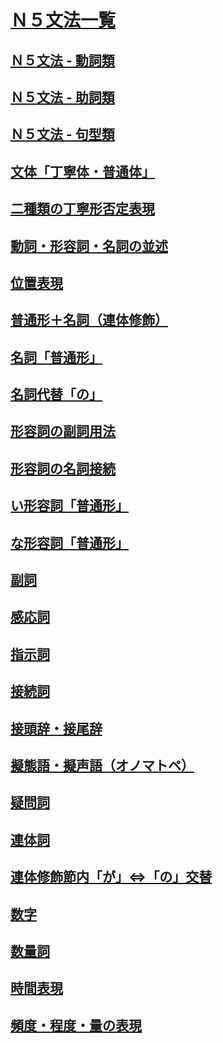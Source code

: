 # [Ｎ５文法一覧](https://www.youtube.com/playlist?list=PLynCeSdpMqxD4OJHjNB3QkmfzfD7B_s67)

## [Ｎ５文法 - 動詞類](N5_grammar_verbs.md)
## [Ｎ５文法 - 助詞類](N5_grammar_particles.md)
## [Ｎ５文法 - 句型類](N5_grammar_sentence.md)


## [文体「丁寧体・普通体」](https://youtu.be/u5YluISdV9s)
## [二種類の丁寧形否定表現](https://youtu.be/SUGleiQ4Z8s)
## [動詞・形容詞・名詞の並述](https://youtu.be/J80cLZHYUuc)


## [位置表現](https://youtu.be/VhGUps4dn3Y)

## [普通形＋名詞（連体修飾）](https://youtu.be/fuNoYEBG-Bw)
## [名詞「普通形」](https://youtu.be/dlqTPC91x1E)
## [名詞代替「の」](https://youtu.be/y5cmsp1XBks)

## [形容詞の副詞用法](https://youtu.be/neY8weBna98)
## [形容詞の名詞接続](https://youtu.be/G-WeQQwGgyo)
## [い形容詞「普通形」](https://youtu.be/rKQWoxJvzrE)
## [な形容詞「普通形」](https://youtu.be/ckd01Su3YNY)

## [副詞](https://youtu.be/4uuRpPKbxYM)
## [感応詞](https://youtu.be/yTM-G1xa63Q)
## [指示詞](https://youtu.be/oLFV9NVepJs)
## [接続詞](https://youtu.be/bjcSp93qvhs)
## [接頭辞・接尾辞](https://youtu.be/qVEqeNEPpqA)
## [擬態語・擬声語（オノマトペ）](https://youtu.be/VvUwbqtzI0U)
## [疑問詞](https://youtu.be/Ff_Ca_WGZDA)
## [連体詞](https://youtu.be/Tg7rIpkBiPA)
## [連体修飾節内「が」⇔「の」交替](https://youtu.be/3hC8yIxB_aY)

## [数字](https://youtu.be/3fqzAjezi2k)
## [数量詞](https://youtu.be/_CBGGYQ-M40)
## [時間表現](https://youtu.be/QRyu_Yud0gs)
## [頻度・程度・量の表現](https://youtu.be/x32zi7cGVQg)
